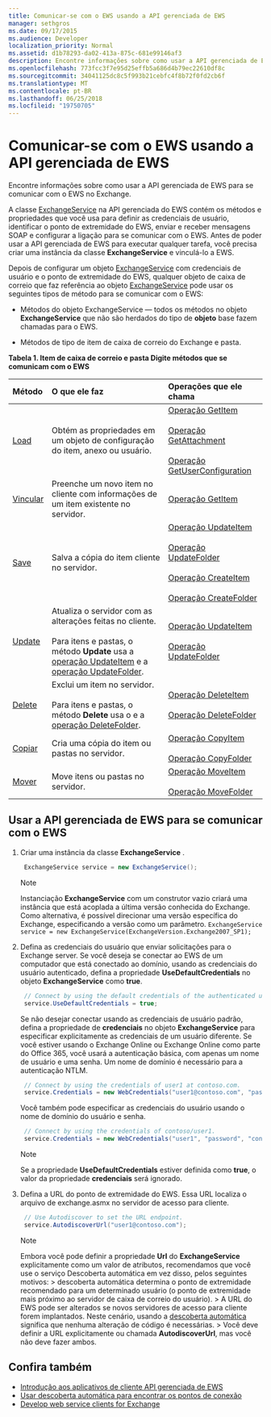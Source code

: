 ```yaml
---
title: Comunicar-se com o EWS usando a API gerenciada de EWS
manager: sethgros
ms.date: 09/17/2015
ms.audience: Developer
localization_priority: Normal
ms.assetid: d1b78293-da02-413a-875c-681e99146af3
description: Encontre informações sobre como usar a API gerenciada de EWS para se comunicar com o EWS no Exchange.
ms.openlocfilehash: 773fcc3f7e95d25effb5a686d4b79ec22610df8c
ms.sourcegitcommit: 34041125dc8c5f993b21cebfc4f8b72f0fd2cb6f
ms.translationtype: MT
ms.contentlocale: pt-BR
ms.lasthandoff: 06/25/2018
ms.locfileid: "19750705"
---
```

# <a name="communicate-with-ews-by-using-the-ews-managed-api"></a>Comunicar-se com o EWS usando a API gerenciada de EWS

Encontre informações sobre como usar a API gerenciada de EWS para se comunicar com o EWS no Exchange.
  
A classe [ExchangeService](http://msdn.microsoft.com/en-us/library/microsoft.exchange.webservices.data.exchangeservice%28v=exchg.80%29.aspx) na API gerenciada do EWS contém os métodos e propriedades que você usa para definir as credenciais de usuário, identificar o ponto de extremidade do EWS, enviar e receber mensagens SOAP e configurar a ligação para se comunicar com o EWS. Antes de poder usar a API gerenciada de EWS para executar qualquer tarefa, você precisa criar uma instância da classe **ExchangeService** e vinculá-lo a EWS. 
  
Depois de configurar um objeto [ExchangeService](https://msdn.microsoft.com/library/Microsoft.Exchange.WebServices.Data.ExchangeService.aspx) com credenciais de usuário e o ponto de extremidade do EWS, qualquer objeto de caixa de correio que faz referência ao objeto [ExchangeService](https://msdn.microsoft.com/library/Microsoft.Exchange.WebServices.Data.ExchangeService.aspx) pode usar os seguintes tipos de método para se comunicar com o EWS: 
  
- Métodos do objeto ExchangeService — todos os métodos no objeto **ExchangeService** que não são herdados do tipo de **objeto** base fazem chamadas para o EWS. 
    
- Métodos de tipo de item de caixa de correio do Exchange e pasta.
    
**Tabela 1. Item de caixa de correio e pasta Digite métodos que se comunicam com o EWS**

|Método|O que ele faz|Operações que ele chama|
|:-----|:-----|:-----|
|[Load](http://msdn.microsoft.com/en-us/library/microsoft.exchange.webservices.data.item.load%28v=exchg.80%29.aspx) <br/> |Obtém as propriedades em um objeto de configuração do item, anexo ou usuário.  <br/> |[Operação GetItem](http://msdn.microsoft.com/library/e3590b8b-c2a7-4dad-a014-6360197b68e4%28Office.15%29.aspx) <br/><br/> [Operação GetAttachment](http://msdn.microsoft.com/library/24d10a15-b942-415e-9024-a6375708f326%28Office.15%29.aspx) <br/><br/> [Operação GetUserConfiguration](http://msdn.microsoft.com/library/71d50e3c-92bd-435f-8118-b28bb85f8138%28Office.15%29.aspx) <br/> |
|[Vincular](http://msdn.microsoft.com/en-us/library/microsoft.exchange.webservices.data.item.bind%28v=exchg.80%29.aspx) <br/> |Preenche um novo item no cliente com informações de um item existente no servidor.  <br/> |[Operação GetItem](http://msdn.microsoft.com/library/e3590b8b-c2a7-4dad-a014-6360197b68e4%28Office.15%29.aspx) <br/> |
|[Save](http://msdn.microsoft.com/en-us/library/microsoft.exchange.webservices.data.item.save%28v=exchg.80%29.aspx) <br/> |Salva a cópia do item cliente no servidor.  <br/> |[Operação UpdateItem](http://msdn.microsoft.com/library/5d027523-e0bc-4da2-b60b-0cb9fc1fdfe4%28Office.15%29.aspx) <br/><br/> [Operação UpdateFolder](http://msdn.microsoft.com/library/3494c996-b834-4813-b1ca-d99642d8b4e7%28Office.15%29.aspx) <br/><br/>[Operação CreateItem](http://msdn.microsoft.com/library/78a52120-f1d0-4ed7-8748-436e554f75b6%28Office.15%29.aspx) <br/><br/>[Operação CreateFolder](http://msdn.microsoft.com/library/6f6c334c-b190-4e55-8f0a-38f2a018d1b3%28Office.15%29.aspx) <br/> |
|[Update](http://msdn.microsoft.com/en-us/library/microsoft.exchange.webservices.data.item.update%28v=exchg.80%29.aspx) <br/> |Atualiza o servidor com as alterações feitas no cliente.<br/><br/>Para itens e pastas, o método **Update** usa a [operação UpdateItem](http://msdn.microsoft.com/library/5d027523-e0bc-4da2-b60b-0cb9fc1fdfe4%28Office.15%29.aspx) e a [operação UpdateFolder](http://msdn.microsoft.com/library/3494c996-b834-4813-b1ca-d99642d8b4e7%28Office.15%29.aspx).  <br/> |[Operação UpdateItem](http://msdn.microsoft.com/library/5d027523-e0bc-4da2-b60b-0cb9fc1fdfe4%28Office.15%29.aspx) <br/><br/>[Operação UpdateFolder](http://msdn.microsoft.com/library/3494c996-b834-4813-b1ca-d99642d8b4e7%28Office.15%29.aspx) <br/> |
|[Delete](http://msdn.microsoft.com/en-us/library/microsoft.exchange.webservices.data.item.delete%28v=exchg.80%29.aspx) <br/> |Exclui um item no servidor.<br/><br/>Para itens e pastas, o método **Delete** usa o e a [operação DeleteFolder](http://msdn.microsoft.com/library/b0f92682-4895-4bcf-a4a1-e4c2e8403979%28Office.15%29.aspx).  <br/> |[Operação DeleteItem](http://msdn.microsoft.com/library/3e26c416-fa12-476e-bfd2-5c1f4bb7b348%28Office.15%29.aspx) <br/><br/> [Operação DeleteFolder](http://msdn.microsoft.com/library/b0f92682-4895-4bcf-a4a1-e4c2e8403979%28Office.15%29.aspx) <br/> |
|[Copiar](http://msdn.microsoft.com/en-us/library/microsoft.exchange.webservices.data.item.copy%28v=exchg.80%29.aspx) <br/> |Cria uma cópia do item ou pastas no servidor.  <br/> |[Operação CopyItem](http://msdn.microsoft.com/library/bcc68f9e-d511-4c29-bba6-ed535524624a%28Office.15%29.aspx) <br/><br/> [Operação CopyFolder](http://msdn.microsoft.com/library/c7ea0d68-9793-4144-b378-d99536776db9%28Office.15%29.aspx) <br/> |
|[Mover](http://msdn.microsoft.com/en-us/library/microsoft.exchange.webservices.data.item.move%28v=exchg.80%29.aspx) <br/> |Move itens ou pastas no servidor.  <br/> |[Operação MoveItem](http://msdn.microsoft.com/library/dcf40fa7-7796-4a5c-bf5b-7a509a18d208%28Office.15%29.aspx) <br/><br/> [Operação MoveFolder](http://msdn.microsoft.com/library/c7233966-6c87-4a14-8156-b1610760176d%28Office.15%29.aspx) <br/> |
   
## <a name="to-use-the-ews-managed-api-to-communicate-with-ews"></a>Usar a API gerenciada de EWS para se comunicar com o EWS

1. Criar uma instância da classe **ExchangeService** . 
    
   ```csharp
    ExchangeService service = new ExchangeService();
   ```

   > [!NOTE]
   > Instanciação **ExchangeService** com um construtor vazio criará uma instância que está acoplada a última versão conhecida do Exchange. Como alternativa, é possível direcionar uma versão específica do Exchange, especificando a versão como um parâmetro. `ExchangeService service = new ExchangeService(ExchangeVersion.Exchange2007_SP1);`
  
2. Defina as credenciais do usuário que enviar solicitações para o Exchange server. Se você deseja se conectar ao EWS de um computador que está conectado ao domínio, usando as credenciais do usuário autenticado, defina a propriedade **UseDefaultCredentials** no objeto **ExchangeService** como **true**.
    
   ```cs
    // Connect by using the default credentials of the authenticated user.
    service.UseDefaultCredentials = true;
   ```

   Se não desejar conectar usando as credenciais de usuário padrão, defina a propriedade de **credenciais** no objeto **ExchangeService** para especificar explicitamente as credenciais de um usuário diferente. Se você estiver usando o Exchange Online ou Exchange Online como parte do Office 365, você usará a autenticação básica, com apenas um nome de usuário e uma senha. Um nome de domínio é necessário para a autenticação NTLM. 
    
   ```cs
    // Connect by using the credentials of user1 at contoso.com.
    service.Credentials = new WebCredentials("user1@contoso.com", "password");
   ```

   Você também pode especificar as credenciais do usuário usando o nome de domínio do usuário e senha.
    
   ```cs
    // Connect by using the credentials of contoso/user1.
    service.Credentials = new WebCredentials("user1", "password", "contoso");
   ```

   > [!NOTE]
   > Se a propriedade **UseDefaultCredentials** estiver definida como **true**, o valor da propriedade **credenciais** será ignorado. 
  
3. Defina a URL do ponto de extremidade do EWS. Essa URL localiza o arquivo de exchange.asmx no servidor de acesso para cliente.
    
   ```cs
    // Use Autodiscover to set the URL endpoint.
    service.AutodiscoverUrl("user1@contoso.com");
   ```

   > [!NOTE]
   >  Embora você pode definir a propriedade **Url** do **ExchangeService** explicitamente como um valor de atributos, recomendamos que você use o serviço Descoberta automática em vez disso, pelos seguintes motivos: > descoberta automática determina o ponto de extremidade recomendado para um determinado usuário (o ponto de extremidade mais próximo ao servidor de caixa de correio do usuário). > A URL do EWS pode ser alterados se novos servidores de acesso para cliente forem implantados. Neste cenário, usando a [descoberta automática](autodiscover-for-exchange.md) significa que nenhuma alteração de código é necessárias. > Você deve definir a URL explicitamente ou chamada **AutodiscoverUrl**, mas você não deve fazer ambos. 
  
## <a name="see-also"></a>Confira também

- [Introdução aos aplicativos de cliente API gerenciada de EWS](get-started-with-ews-managed-api-client-applications.md) 
- [Usar descoberta automática para encontrar os pontos de conexão](how-to-use-autodiscover-to-find-connection-points.md)   
- [Develop web service clients for Exchange](develop-web-service-clients-for-exchange.md)
    

